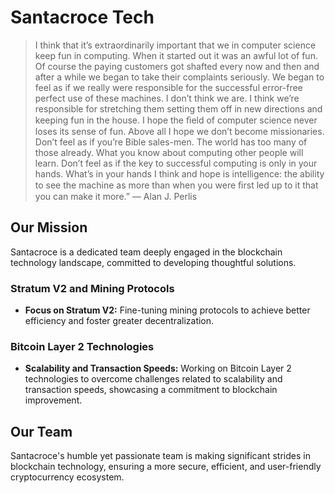 # Santacroce Tech

> I think that it’s extraordinarily important that we in computer science keep fun in computing. When it started out it was an awful lot of fun. Of course the paying customers got shafted every now and then and after a while we began to take their complaints seriously. We began to feel as if we really were responsible for the successful error-free perfect use of these machines. I don’t think we are. I think we’re responsible for stretching them setting them off in new directions and keeping fun in the house. I hope the ﬁeld of computer science never loses its sense of fun. Above all I hope we don’t become missionaries. Don’t feel as if you’re Bible sales-men. The world has too many of those already. What you know about computing other people will learn. Don’t feel as if the key to successful computing is only in your hands. What’s in your hands I think and hope is intelligence: the ability to see the machine as more than when you were ﬁrst led up to it that you can make it more.” ― Alan J. Perlis

## Our Mission

Santacroce is a dedicated team deeply engaged in the blockchain technology landscape, committed to developing thoughtful solutions.

### Stratum V2 and Mining Protocols

- **Focus on Stratum V2:** Fine-tuning mining protocols to achieve better efficiency and foster greater decentralization.

### Bitcoin Layer 2 Technologies

- **Scalability and Transaction Speeds:** Working on Bitcoin Layer 2 technologies to overcome challenges related to scalability and transaction speeds, showcasing a commitment to blockchain improvement.

## Our Team

Santacroce's humble yet passionate team is making significant strides in blockchain technology, ensuring a more secure, efficient, and user-friendly cryptocurrency ecosystem.

